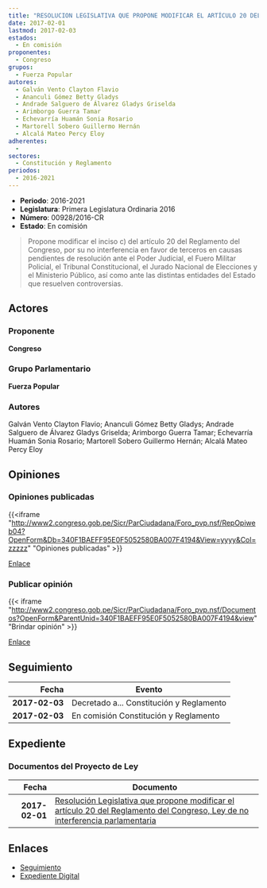 ```yaml
---
title: "RESOLUCION LEGISLATIVA QUE PROPONE MODIFICAR EL ARTÍCULO 20 DEL REGLAMENTO DEL CONGRESO 'LEY DE NO INTERFERENCIA PARLAMENTARIA'"
date: 2017-02-01
lastmod: 2017-02-03
estados: 
  - En comisión
proponentes: 
  - Congreso
grupos: 
  - Fuerza Popular
autores: 
  - Galván Vento Clayton Flavio
  - Ananculi Gómez Betty Gladys
  - Andrade Salguero de Álvarez Gladys Griselda
  - Arimborgo Guerra Tamar
  - Echevarría Huamán Sonia Rosario
  - Martorell Sobero Guillermo Hernán
  - Alcalá Mateo Percy Eloy
adherentes: 
  - 
sectores: 
  - Constitución y Reglamento
periodos: 
  - 2016-2021
---
```


- **Periodo**: 2016-2021
- **Legislatura**: Primera Legislatura Ordinaria 2016
- **Número**: 00928/2016-CR
- **Estado**: En comisión

> Propone modificar el inciso c) del artículo 20 del Reglamento del Congreso, por su no interferencia en favor de terceros en causas pendientes de resolución ante el Poder Judicial, el Fuero Militar Policial, el Tribunal Constitucional, el Jurado Nacional de Elecciones y el Ministerio Público, así como ante las distintas entidades del Estado que resuelven controversias.


## Actores

### Proponente

**Congreso**

### Grupo Parlamentario

**Fuerza Popular**

### Autores

Galván Vento Clayton Flavio; Ananculi Gómez Betty Gladys; Andrade Salguero de Álvarez Gladys Griselda; Arimborgo Guerra Tamar; Echevarría Huamán Sonia Rosario; Martorell Sobero Guillermo Hernán; Alcalá Mateo Percy Eloy


## Opiniones

### Opiniones publicadas

{{<iframe "http://www2.congreso.gob.pe/Sicr/ParCiudadana/Foro_pvp.nsf/RepOpiweb04?OpenForm&Db=340F1BAEFF95E0F5052580BA007F4194&View=yyyy&Col=zzzzz" "Opiniones publicadas" >}}

[Enlace](http://www2.congreso.gob.pe/Sicr/ParCiudadana/Foro_pvp.nsf/RepOpiweb04?OpenForm&Db=340F1BAEFF95E0F5052580BA007F4194&View=yyyy&Col=zzzzz)
### Publicar opinión

{{< iframe "http://www2.congreso.gob.pe/Sicr/ParCiudadana/Foro_pvp.nsf/Documentos?OpenForm&ParentUnid=340F1BAEFF95E0F5052580BA007F4194&view" "Brindar opinión" >}}

[Enlace](http://www2.congreso.gob.pe/Sicr/ParCiudadana/Foro_pvp.nsf/Documentos?OpenForm&ParentUnid=340F1BAEFF95E0F5052580BA007F4194&view)

## Seguimiento

| Fecha | Evento |
|------:|--------|
| **2017-02-03** | Decretado a... Constitución y Reglamento|
| **2017-02-03** | En comisión Constitución y Reglamento|


## Expediente


### Documentos del Proyecto de Ley

| Fecha | Documento |
|------:|--------|
| **2017-02-01** | [Resolución Legislativa que propone modificar el artículo 20 del Reglamento del Congreso, Ley de no interferencia parlamentaria](http://www.leyes.congreso.gob.pe/Documentos/2016_2021/Proyectos_de_Ley_y_de_Resoluciones_Legislativas/PL0092820170201.pdf) |

## Enlaces 

- [Seguimiento](http://www2.congreso.gob.pe/Sicr/TraDocEstProc/CLProLey2016.nsf/f7fff46988ca05b1052578e100829cc7/694ae0b851238937052580bb000c22fd?OpenDocument)
- [Expediente Digital](http://www2.congreso.gob.pe/Sicr/TraDocEstProc/CLProLey2016.nsf/f7fff46988ca05b1052578e100829cc7/694ae0b851238937052580bb000c22fd?OpenDocument&Click=05257FB7005EB655.eb71d0cf91d8294e05256cdf006b5706/$Body/0.1C6C)
